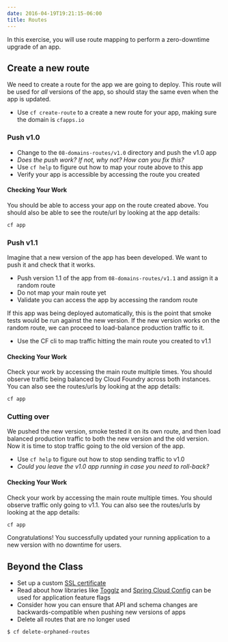```yaml
---
date: 2016-04-19T19:21:15-06:00
title: Routes
---
```


In this exercise, you will use route mapping to perform a zero-downtime upgrade of an app.


## Create a new route

We need to create a route for the app we are going to deploy. This route will be used for _all_ versions of the app, so should stay the same even when the app is updated.

* Use `cf create-route` to a create a new route for your app, making sure the domain is `cfapps.io`

### Push v1.0

* Change to the `08-domains-routes/v1.0` directory and push the v1.0 app
* _Does the push work? If not, why not? How can you fix this?_
* Use `cf help` to figure out how to map your route above to this app
* Verify your app is accessible by accessing the route you created

#### Checking Your Work

You should be able to access your app on the route created above. You should also be able to see the route/url by looking at the app details:

```sh
cf app
```

### Push v1.1

Imagine that a new version of the app has been developed. We want to push it and check that it works.

* Push version 1.1 of the app from `08-domains-routes/v1.1` and assign it a random route
* Do not map your main route yet
* Validate you can access the app by accessing the random route

If this app was being deployed automatically, this is the point that smoke tests would be run against the new version. If the new version works on the random route, we can proceed to load-balance production traffic to it.

* Use the CF cli to map traffic hitting the main route you created to v1.1

#### Checking Your Work

Check your work by accessing the main route multiple times. You should observe traffic being balanced by Cloud Foundry across both instances. You can also see the routes/urls by looking at the app details:

```sh
cf app
```

### Cutting over

We pushed the new version, smoke tested it on its own route, and then load balanced production traffic to both the new version and the old version. Now it is time to stop traffic going to the old version of the app.

* Use `cf help` to figure out how to stop sending traffic to v1.0
* _Could you leave the v1.0 app running in case you need to roll-back?_

#### Checking Your Work

Check your work by accessing the main route multiple times.  You should observe traffic only going to v1.1.  You can also see the routes/urls by looking at the app details:

```sh
cf app
```

Congratulations! You successfully updated your running application to a new version with no downtime for users.


## Beyond the Class

  * Set up a custom [SSL certificate](http://www.selfsignedcertificate.com/)
  * Read about how libraries like [Togglz](https://www.togglz.org/) and [Spring Cloud Config](https://cloud.spring.io/spring-cloud-config/) can be used for application feature flags
  * Consider how you can ensure that API and schema changes are backwards-compatible when pushing new versions of apps
  * Delete all routes that are no longer used

```bash
$ cf delete-orphaned-routes
```

